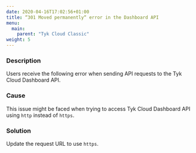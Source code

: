 ```yaml
---
date: 2020-04-16T17:02:56+01:00
title: “301 Moved permanently“ error in the Dashboard API
menu:
  main:
    parent: "Tyk Cloud Classic"
weight: 5 
---
```


### Description

Users receive the following error when sending API requests to the Tyk Cloud Dashboard API. 

### Cause

This issue might be faced when trying to access Tyk Cloud Dashboard API using `http` instead of `https`.

### Solution

Update the request URL to use `https`.
